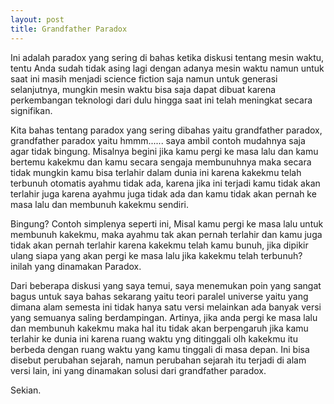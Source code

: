 ```yaml
---
layout: post
title: Grandfather Paradox
---
```


Ini adalah paradox yang sering di bahas ketika diskusi tentang mesin waktu, tentu Anda sudah tidak asing lagi dengan adanya mesin waktu namun untuk saat ini masih menjadi science fiction saja namun untuk generasi selanjutnya, mungkin mesin waktu bisa saja dapat dibuat karena perkembangan teknologi dari dulu hingga saat ini telah meningkat secara signifikan.

Kita bahas tentang paradox yang sering dibahas yaitu grandfather paradox, grandfather paradox yaitu hmmm...... saya ambil contoh mudahnya saja agar tidak bingung. Misalnya begini jika kamu pergi ke masa lalu dan kamu bertemu kakekmu dan kamu secara sengaja membunuhnya maka secara tidak mungkin kamu bisa terlahir dalam dunia ini karena kakekmu telah terbunuh otomatis ayahmu tidak ada, karena jika ini terjadi kamu tidak akan terlahir juga karena ayahmu juga tidak ada dan kamu tidak akan pernah ke masa lalu dan membunuh kakekmu sendiri.

Bingung? Contoh simplenya seperti ini, Misal kamu pergi ke masa lalu untuk membunuh kakekmu, maka ayahmu tak akan pernah terlahir dan kamu juga tidak akan pernah terlahir karena kakekmu telah kamu bunuh, jika dipikir ulang siapa yang akan pergi ke masa lalu jika kakekmu telah terbunuh? inilah yang dinamakan Paradox.

Dari beberapa diskusi yang saya temui, saya menemukan poin yang sangat bagus untuk saya bahas sekarang yaitu teori paralel universe yaitu yang dimana alam semesta ini tidak hanya satu versi melainkan ada banyak versi yang semuanya saling berdampingan. Artinya, jika anda pergi ke masa lalu dan membunuh kakekmu maka hal itu tidak akan berpengaruh jika kamu terlahir ke dunia ini karena ruang waktu yng ditinggali olh kakekmu itu berbeda dengan ruang waktu yang kamu tinggali di masa depan. Ini bisa disebut perubahan sejarah, namun perubahan sejarah itu terjadi di alam versi lain, ini yang dinamakan solusi dari grandfather paradox.

Sekian.
